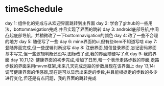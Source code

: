 # timeSchedule
day 1: 
组件化的完成与从欢迎界面跳转到主界面 
day 2: 
学会了github的一些用法，bottomnavigation完成,并且实现了界面的跳转
day 3: 
android底部导航,中间凸起底部导航，并稍微改了一下bottomnavigation的颜色
day 4: 
改了一些不合理的地方
day 5: 
随便写了一些
day 6: 
mine界面的ui,但有些item不知道写啥
day 7: 
登陆界面完成,但一些逻辑判断没写
day 8: 
注册界面,短信登录界面,忘记密码界面基本写完,但一些逻辑判断还没写,图标改了点,我的界面随便写了点
day 9: 
我的界面
day 10,11,12:
健康界面的初步完成,增加了日历,和一个表示走路步数的界面,走路步数的界面采用mvvm框架,未来几天完成走路的步数展现在该界面上
day 13,14:
调节健康界面的传感器,现在是可以显示出来走的步数,并且能根据走的步数的多少进行变化,但还是有点问题，我的界面的跳转完成